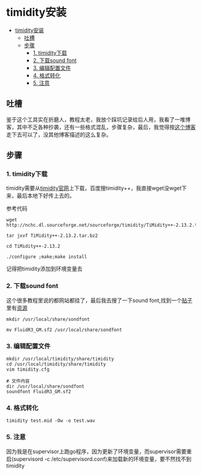 # timidity安装

<!-- GFM-TOC -->
- [timidity安装](#timidity安装)
  - [吐槽](#吐槽)
  - [步骤](#步骤)
    - [1. timidity下载](#1-timidity下载)
    - [2. 下载sound font](#2-下载sound-font)
    - [3. 编辑配置文件](#3-编辑配置文件)
    - [4. 格式转化](#4-格式转化)
    - [5. 注意](#5-注意)
<!-- GFM-TOC -->

## 吐槽
鉴于这个工具实在折磨人，教程太老，我放个踩坑记录给后人用，我看了一堆博客，其中不乏各种抄袭，还有一些格式混乱，步骤复杂，最后，我觉得按[这个博客](https://blog.51cto.com/u_15314083/3190088)走下去可以了，没其他博客描述的这么复杂。

## 步骤
### 1. timidity下载
timidity需要从[timidity官网](http://timidity.sourceforge.net/)上下载，百度搜timidity++，我直接wget没wget下来，最后本地下好传上去的。

参考代码

```
wget http://nchc.dl.sourceforge.net/sourceforge/timidity/TiMidity++-2.13.2.tar.bz2

tar jxvf TiMidity++-2.13.2.tar.bz2

cd TiMidity++-2.13.2

./configure ;make;make install
```

记得把timidity添加到环境变量去

### 2. 下载sound font
这个很多教程里说的都网站都挂了，最后我去搜了一下sound font,找到一个[贴子](https://tieba.baidu.com/p/2278864390)里有[资源](http://pan.baidu.com/share/link?shareid=99298&uk=1143994068)

```
mkdir /usr/local/share/sondfont

mv FluidR3_GM.sf2 /usr/local/share/sondfont
```

### 3. 编辑配置文件

```
mkdir /usr/local/timidity/share/timidity
cd /usr/local/timidity/share/timidity
vim timidity.cfg

# 文件内容
dir /usr/local/share/sondfont
soundfont FluidR3_GM.sf2
```

### 4. 格式转化

```
timidity test.mid -Ow -o test.wav
```

### 5. 注意
因为我是在supervisor上跑go程序，因为更新了环境变量，而supervisor需要重启(supervisord -c /etc/supervisord.conf)来加载新的环境变量，要不然找不到timidity